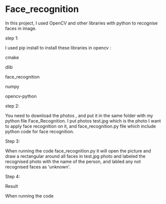 # Face_recognition

In this project, I used OpenCV and other libraries with python to recognise faces in image.

step 1:

I used pip install to install these libraries in opencv :

cmake

dlib

face_recognition

numpy

opencv-python

step 2:

You need to download the  photos , and put it in the same folder with my python file Face_Recognition. I put photos test.jpg which is the photo I want to apply face recognition on it, and face_recognition.py file which include python code for face recognition.

Step 3:

When running the code  face_recognition.py it will open the picture and draw a rectangular around all faces in test.jpg photo and labeled the recognised photo with the name of the person, and labled any not recognised faces as 'unknown'.

Step 4:

Result

When running the code 




